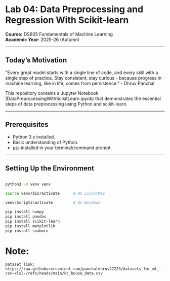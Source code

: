 # Lab 04: Data Preprocessing and Regression With Scikit-learn

**Course:** DS605 Fundamentals of Machine Learning  
**Academic Year:** 2025-26 (Autumn)  

---

## Today’s Motivation
"Every great model starts with a single line of code, and every skill with a single step of practice. Stay consistent, stay curious - because progress in machine learning, like in life, comes from persistence." - Dhruv Panchal

This repository contains a Jupyter Notebook (DataPreprocessingWithScikitLearn.ipynb) that demonstrates the essential steps of data preprocessing using Python and scikit-learn.

---

## Prerequisites
- Python 3.x installed.
- Basic understanding of Python.
- `pip` installed in your terminal/command prompt.

---

## Setting Up the Environment
```bash

python3 -m venv venv

source venv/bin/activate      # On Linux/Mac

venv\Scripts\activate         # On Windows

pip install numpy 
pip install pandas
pip install scikit-learn
pip install matplotlib
pip install seaborn
```


# Note:
    Dataset link: https://raw.githubusercontent.com/panchaldhruv27223/datasets_for_ml_-csv-xlsl-/refs/heads/main/kc_house_data.csv
